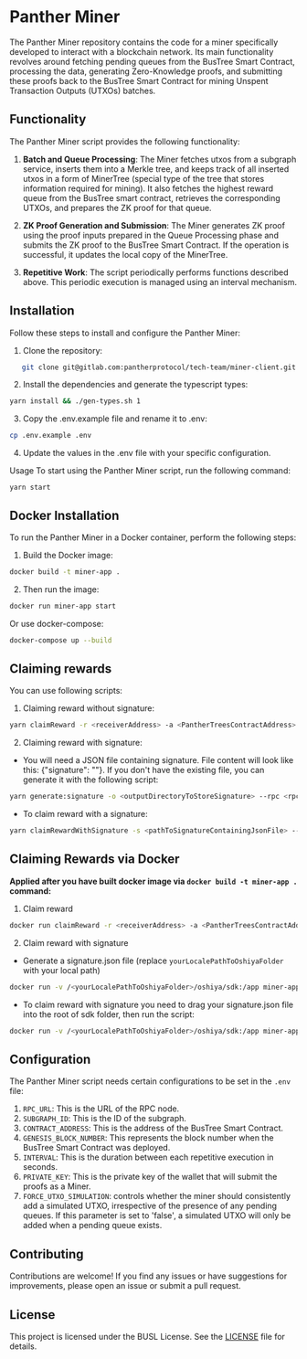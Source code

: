 # Panther Miner

The Panther Miner repository contains the code for a miner specifically
developed to interact with a blockchain network. Its main functionality revolves
around fetching pending queues from the BusTree Smart Contract, processing the
data, generating Zero-Knowledge proofs, and submitting these proofs back to the
BusTree Smart Contract for mining Unspent Transaction Outputs (UTXOs) batches.

## Functionality

The Panther Miner script provides the following functionality:

1. **Batch and Queue Processing**: The Miner fetches utxos from a subgraph
   service, inserts them into a Merkle tree, and keeps track of all inserted
   utxos in a form of MinerTree (special type of the tree that stores
   information required for mining). It also fetches the highest reward queue
   from the BusTree smart contract, retrieves the corresponding UTXOs, and
   prepares the ZK proof for that queue.

2. **ZK Proof Generation and Submission**: The Miner generates ZK proof using
   the proof inputs prepared in the Queue Processing phase and submits the ZK
   proof to the BusTree Smart Contract. If the operation is successful, it
   updates the local copy of the MinerTree.

3. **Repetitive Work**: The script periodically performs functions described
   above. This periodic execution is managed using an interval mechanism.

## Installation

Follow these steps to install and configure the Panther Miner:

1. Clone the repository:

```bash
   git clone git@gitlab.com:pantherprotocol/tech-team/miner-client.git
```

2. Install the dependencies and generate the typescript types:

```bash
yarn install && ./gen-types.sh 1
```

3. Copy the .env.example file and rename it to .env:

```bash
cp .env.example .env
```

4. Update the values in the .env file with your specific configuration.

Usage
To start using the Panther Miner script, run the following command:

```
yarn start
```

## Docker Installation

To run the Panther Miner in a Docker container, perform the following steps:

1. Build the Docker image:

```bash
docker build -t miner-app .
```

2. Then run the image:

```bash
docker run miner-app start
```

Or use docker-compose:

```bash
docker-compose up --build
```

## Claiming rewards

You can use following scripts:

1. Claiming reward without signature:

```bash
yarn claimReward -r <receiverAddress> -a <PantherTreesContractAddress> --pk <privateKey> --rpc <rpcEndpoint>
```

2. Claiming reward with signature:

-   You will need a JSON file containing signature. File content will look like this: {"signature": "<yourSignature>"}. If you don't have the existing file, you can generate it with the following script:

```bash
yarn generate:signature -o <outputDirectoryToStoreSignature> --rpc <rpcEndpoint> --pk <privateKey> -a <PantherTreesContractAddress> -r <receiverAddress>
```

-   To claim reward with a signature:

```bash
yarn claimRewardWithSignature -s <pathToSignatureContainingJsonFile> --rpc <rpcEndpoint> --pk <privateKey> -a <PantherTreesContractAddress> -r <receiverAddress>
```

## Claiming Rewards via Docker

**Applied after you have built docker image via `docker build -t miner-app .` command:**

1. Claim reward
```bash
docker run claimReward -r <receiverAddress> -a <PantherTreesContractAddress> --pk <privateKey> --rpc <rpcEndpoint>
```

2. Claim reward with signature

- Generate a signature.json file (replace `yourLocalePathToOshiyaFolder` with your local path)
```bash
docker run -v /<yourLocalePathToOshiyaFolder>/oshiya/sdk:/app miner-app generate:signature -o /app --pk <privateKey> --rpc <rpcEndpoint> -a <PantherTreesContractAddress> -r <receiverAddress>
```

- To claim reward with signature you need to drag your signature.json file into the root of sdk folder, then run the script:
```bash
docker run -v /<yourLocalePathToOshiyaFolder>/oshiya/sdk:/app miner-app claimRewardWithSignature -s signature.json --pk <privateKey> --rpc <rpcEndpoint> -r <receiverAddress> -a <PantherTreesContractAddress>
```

## Configuration

The Panther Miner script needs certain configurations to be set in the `.env` file:

1. `RPC_URL`: This is the URL of the RPC node.
2. `SUBGRAPH_ID`: This is the ID of the subgraph.
3. `CONTRACT_ADDRESS`: This is the address of the BusTree Smart Contract.
4. `GENESIS_BLOCK_NUMBER`: This represents the block number when the BusTree Smart Contract was deployed.
5. `INTERVAL`: This is the duration between each repetitive execution in seconds.
6. `PRIVATE_KEY`: This is the private key of the wallet that will submit the proofs as a Miner.
7. `FORCE_UTXO_SIMULATION`: controls whether the miner should consistently add a simulated UTXO, irrespective of the presence of any pending queues. If this parameter is set to 'false', a simulated UTXO will only be added when a pending queue exists.

## Contributing

Contributions are welcome! If you find any issues or have suggestions for
improvements, please open an issue or submit a pull request.

## License

This project is licensed under the BUSL License. See the [LICENSE](../LICENSE) file for details.
